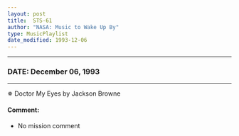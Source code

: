 ```yaml
---
layout: post
title:  STS-61
author: "NASA: Music to Wake Up By"
type: MusicPlaylist
date_modified: 1993-12-06
---
```


----
### DATE: December 06, 1993
----
✵ Doctor My Eyes by Jackson Browne

#### Comment:
* No mission comment

